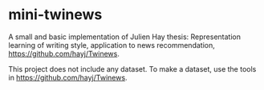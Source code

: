 # mini-twinews
A small and basic implementation of Julien Hay thesis: Representation learning of writing style, application to news recommendation, <https://github.com/hayj/Twinews>.

This project does not include any dataset. To make a dataset, use the tools in <https://github.com/hayj/Twinews>.